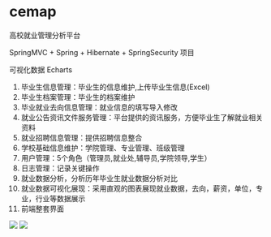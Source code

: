 # cemap

高校就业管理分析平台

SpringMVC + Spring + Hibernate + SpringSecurity 项目

可视化数据 Echarts

1. 毕业生信息管理：毕业生的信息维护,上传毕业生信息(Excel)
2. 毕业生档案管理：毕业生的档案维护
3. 毕业就业去向信息管理：就业信息的填写导入修改
4. 就业公告资讯文件服务管理：平台提供的资讯服务，方便毕业生了解就业相关资料
5. 就业招聘信息管理：提供招聘信息整合
6. 学校基础信息维护：学院管理、专业管理、班级管理
7. 用户管理：5个角色（管理员,就业处,辅导员,学院领导,学生）
8. 日志管理：记录关键操作
8. 就业数据分析，分析历年毕业生就业数据分析对比
9. 就业数据可视化展现：采用直观的图表展现就业数据，去向，薪资，单位，专业，行业等数据展示
10. 前端整套界面


![](https://raw.githubusercontent.com/loveincode/cemap/master/WebRoot/Cemap.png)
![](https://raw.githubusercontent.com/loveincode/cemap/master/WebRoot/Cemap2.png)
